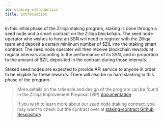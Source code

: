 ```yaml
---
id: staking-introduction
title: Introduction	
---
```


In this initial phase of the Zilliqa staking program, staking is done through a seed node and a smart contract on the Zilliqa blockchain. The seed node operator who wishes to host an SSN will need to register with the Zilliqa team and deposit a certain minimum number of $ZIL into the staking smart contract. The seed node operator will then receive blockchain rewards at regular intervals according to the performance of its SSN, and in proportion to the amount of $ZIL deposited in the contract during those intervals.

Staked seed nodes are expected to provide API service to anyone in order to be eligible for these rewards. There will also be no hard slashing in this phase of the program.

> More details on the rationale and design of the program can be found in the Zilliqa Improvement Proposal (ZIP) [documentation](https://github.com/Zilliqa/ZIP/blob/master/zips/zip-3.md).

> If you wish to learn more about our seed node staking contract, you may want to check out the contract over at [staking-contract Github Respository](https://github.com/Zilliqa/staking-contract).